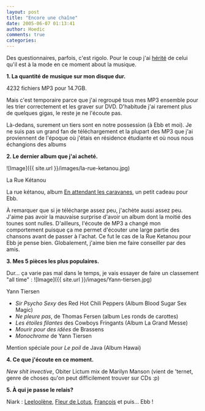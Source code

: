 ```yaml
---
layout: post
title: "Encore une chaîne"
date: 2005-06-07 01:13:41
author: Hoedic
comments: true
categories: 
---
```



Des questionnaires, parfois, c'est rigolo. Pour le coup j'ai [hérité](http://www.micheldumais.com/archives/2005/06/06/miouzik/) de celui qu'il est à la mode en ce moment about la musique.

**1. La quantité de musique sur mon disque dur.**

4232 fichiers MP3 pour 14.7GB.

Mais c'est temporaire parce que j'ai regroupé tous mes MP3 ensemble pour les trier correctement et les graver sur DVD. D'habitude j'ai rarement plus de quelques gigas, le reste je ne l'écoute pas.

Là-dedans, surement un tiers sont en notre possession (à Ebb et moi). Je ne suis pas un grand fan de téléchargement et la plupart des MP3 que j'ai proviennent de l'époque où j'étais en résidence étudiante et où nous nous échangions des albums 

**2. Le dernier album que j'ai acheté.**

![Image]({{ site.url }}/images/la-rue-ketanou.jpg)
<div class="photoattrib">La Rue Kétanou</div>

La rue kétanou, album [En attendant les caravanes](http://www.amazon.fr/exec/obidos/ASIN/B0000560OC/), un petit cadeau pour Ebb.

À remarquer que si je télécharge assez peu, j'achète aussi assez peu. J'aime pas avoir la mauvaise surprise d'avoir un album dont la moitié des tounes sont nulles. D'ailleurs, l'écoute de MP3 a changé mon comportement puisque ça me permet d'écouter une large partie des chansons avant de passer à l'achat. Ce fut le cas de la Rue Ketanou pour Ebb je pense bien. Globalement, j'aime bien me faire conseiller par des amis.

**3. Mes 5 pièces les plus populaires.**

Dur... ça varie pas mal dans le temps, je vais essayer de faire un classement "all time" :
![Image]({{ site.url }}/images/Yann-tiersen.jpg)
<div class="photoattrib">Yann Tiersen</div>

- *Sir Psycho Sexy* des Red Hot Chili Peppers (Album Blood Sugar Sex Magic)
-  *Ne pleure pas*, de Thomas Fersen (album Les ronds de carottes)
-  *Les étoiles filantes* des Cowboys Fringants (Album La Grand Messe)
-  *Mourir pour des idées* de Brassens
-  *Monochrome* de Yann Tiersen

Mention spéciale pour *Le poil* de Java (Album Hawai)

**4. Ce que j'écoute en ce moment.**

*New shit invective*, Obiter Lictum mix de Marilyn Manson (vient de 'ternet, genre de choses qu'on peut difficilement trouver sur CDs :p)

**5. À qui je passe le relais?**

Niark : [Leeloolène](http://leeloolene.free.fr/), [Fleur de Lotus](http://littlestories.canalblog.com/), [François](http://carnets.ixmedia.com/magellan/) et puis... Ebb !